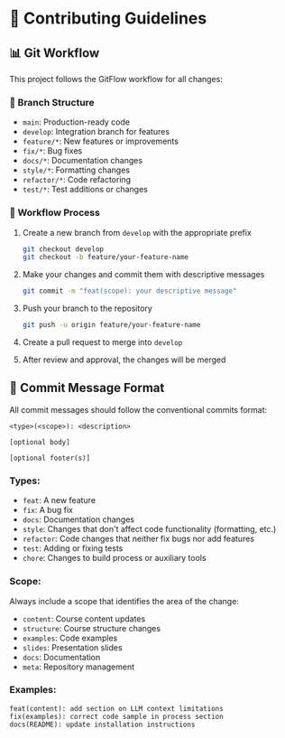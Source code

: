 # 🤝 Contributing Guidelines

## 📊 Git Workflow

This project follows the GitFlow workflow for all changes:

### 🌿 Branch Structure

- `main`: Production-ready code
- `develop`: Integration branch for features
- `feature/*`: New features or improvements
- `fix/*`: Bug fixes
- `docs/*`: Documentation changes
- `style/*`: Formatting changes
- `refactor/*`: Code refactoring
- `test/*`: Test additions or changes

### 🔄 Workflow Process

1. Create a new branch from `develop` with the appropriate prefix
   ```bash
   git checkout develop
   git checkout -b feature/your-feature-name
   ```

2. Make your changes and commit them with descriptive messages
   ```bash
   git commit -m "feat(scope): your descriptive message"
   ```

3. Push your branch to the repository
   ```bash
   git push -u origin feature/your-feature-name
   ```

4. Create a pull request to merge into `develop`

5. After review and approval, the changes will be merged

## 💬 Commit Message Format

All commit messages should follow the conventional commits format:

```
<type>(<scope>): <description>

[optional body]

[optional footer(s)]
```

### Types:
- `feat`: A new feature
- `fix`: A bug fix
- `docs`: Documentation changes
- `style`: Changes that don't affect code functionality (formatting, etc.)
- `refactor`: Code changes that neither fix bugs nor add features
- `test`: Adding or fixing tests
- `chore`: Changes to build process or auxiliary tools

### Scope:
Always include a scope that identifies the area of the change:
- `content`: Course content updates
- `structure`: Course structure changes
- `examples`: Code examples
- `slides`: Presentation slides
- `docs`: Documentation
- `meta`: Repository management

### Examples:
```
feat(content): add section on LLM context limitations
fix(examples): correct code sample in process section
docs(README): update installation instructions
```